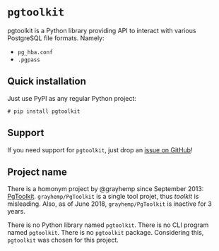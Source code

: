 <h1><code>pgtoolkit</code></h1>

pgtoolkit is a Python library providing API to interact with various PostgreSQL
file formats. Namely:

- `pg_hba.conf`
- `.pgpass`


## Quick installation

Just use PyPI as any regular Python project:

``` console
# pip install pgtoolkit
```


## Support

If you need support for `pgtoolkit`, just drop an [issue on
GitHub](https://github.com/dalibo/pgtoolkit/issues/new)!


## Project name

There is a homonym project by @grayhemp since September 2013:
[PgToolkit](https://github.com/grayhemp/pgtoolkit). `grayhemp/PgToolkit` is a
single tool projet, thus *toolkit* is misleading. Also, as of June 2018,
`grayhemp/PgToolkit` is inactive for 3 years.

There is no Python library named `pgtoolkit`. There is no CLI program named
`pgtoolkit`. There is no `pgtoolkit` package. Considering this, `pgtoolkit` was
chosen for this project.
